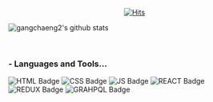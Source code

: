   <div align=center>
	
  [![Hits](https://hits.seeyoufarm.com/api/count/incr/badge.svg?url=https%3A%2F%2Fgithub.com%2Fgangchaeng2)](https://hits.seeyoufarm.com) 
	
  </div>
                                                
![gangchaeng2's github stats](https://github-readme-stats.vercel.app/api?username=gangchaeng2&show_icons=true&title_color=fff&icon_color=79ff97&text_color=9f9f9f&bg_color=151515)

<br />

### - Languages and Tools...
![HTML Badge](https://img.shields.io/badge/html-black?style=flat-square)
![CSS Badge](https://img.shields.io/badge/css-black?style=flat-square)
![JS Badge](https://img.shields.io/badge/javascript-black?style=flat-square&logo=javascript&logoColor=yellow)
![REACT Badge](https://img.shields.io/badge/react-black?style=flat-square&logo=react&logoColor=blue)
![REDUX Badge](https://img.shields.io/badge/redux-black?style=flat-square&logo=redux&logoColor=blue)
![GRAHPQL Badge](https://img.shields.io/badge/graph--ql-black?style=flat-square&logo=graphql&logoColor=blue)
